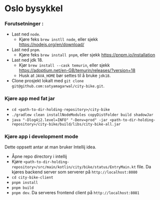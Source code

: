 # Oslo bysykkel

### Forutsetninger :

* Last ned `node`. 
    * Kjøre feks `brew instll node`, eller sjekk https://nodejs.org/en/download/
* Last ned `pnpm`.
    * Kjøre feks `brew install pnpm`, eller sjekk https://pnpm.io/installation
* Last ned jdk 18.
    * Kjør `brew install --cask temurin`, eller sjekk https://adoptium.net/en-GB/temurin/releases/?version=18
    * Husk at `JAVA_HOME` bør settes til å bruke `jdk18`.
* Clone prosjekt lokalt med `git clone git@github.com:satyamagarwal/city-bike.git`.

### Kjøre app med fat jar

* `cd <path-to-dir-holding-repository>/city-bike`
* `./gradlew clean installNodeModules copyDistFolder build shadowJar` 
* `java "-Dlog4j2.level=INFO" "-Denv=prod" -jar <path-to-dir-holding-repository>/city-bike/build/libs/city-bike-all.jar`

### Kjøre app i development mode

Dette oppsett antar at man bruker Intellij idea. 

* Åpne repo directory i intellij
* Kjøre `<path-to-dir-holding-repository>/src/main/kotlin/city/bike/status/EntryMain.kt` file. Da kjøres backend server som serverer på `http://localhost:8080` 
* `cd city-bike-client`
* `pnpm install`
* `pnpm build`
* `pnpm dev`. Da serveres frontend client på `http://localhost:8081`
